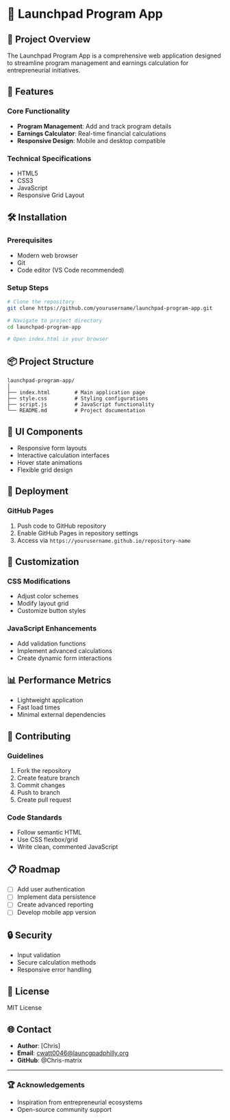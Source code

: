 # 🚀 Launchpad Program App

## 📝 Project Overview

The Launchpad Program App is a comprehensive web application designed to streamline program management and earnings calculation for entrepreneurial initiatives.

## 🌟 Features

### Core Functionality
- **Program Management**: Add and track program details
- **Earnings Calculator**: Real-time financial calculations
- **Responsive Design**: Mobile and desktop compatible

### Technical Specifications
- HTML5
- CSS3 
- JavaScript
- Responsive Grid Layout

## 🛠 Installation

### Prerequisites
- Modern web browser
- Git
- Code editor (VS Code recommended)

### Setup Steps
```bash
# Clone the repository
git clone https://github.com/yourusername/launchpad-program-app.git

# Navigate to project directory
cd launchpad-program-app

# Open index.html in your browser
```

## 📦 Project Structure
```
launchpad-program-app/
│
├── index.html        # Main application page
├── style.css         # Styling configurations
├── script.js         # JavaScript functionality
└── README.md         # Project documentation
```

## 🎨 UI Components
- Responsive form layouts
- Interactive calculation interfaces
- Hover state animations
- Flexible grid design

## 🚀 Deployment

### GitHub Pages
1. Push code to GitHub repository
2. Enable GitHub Pages in repository settings
3. Access via `https://yourusername.github.io/repository-name`

## 🔧 Customization

### CSS Modifications
- Adjust color schemes
- Modify layout grid
- Customize button styles

### JavaScript Enhancements
- Add validation functions
- Implement advanced calculations
- Create dynamic form interactions

## 📊 Performance Metrics
- Lightweight application
- Fast load times
- Minimal external dependencies

## 🤝 Contributing

### Guidelines
1. Fork the repository
2. Create feature branch
3. Commit changes
4. Push to branch
5. Create pull request

### Code Standards
- Follow semantic HTML
- Use CSS flexbox/grid
- Write clean, commented JavaScript

## 📋 Roadmap
- [ ] Add user authentication
- [ ] Implement data persistence
- [ ] Create advanced reporting
- [ ] Develop mobile app version

## 🔒 Security
- Input validation
- Secure calculation methods
- Responsive error handling

## 📜 License
MIT License

## 🌐 Contact
- **Author**: [Chris]
- **Email**: cwatt0046@launcgpadphilly.org
- **GitHub**: @Chris-matrix

---

### 🏆 Acknowledgements
- Inspiration from entrepreneurial ecosystems
- Open-source community support
